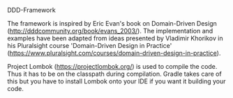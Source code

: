 DDD-Framework

The framework is inspired by Eric Evan's book on Domain-Driven Design (http://dddcommunity.org/book/evans_2003/).
The implementation and examples have been adapted from ideas presented by Vladimir Khorikov in his Pluralsight course 'Domain-Driven Design in Practice' (https://www.pluralsight.com/courses/domain-driven-design-in-practice). 

Project Lombok (https://projectlombok.org/) is used to compile the code. Thus it has to be on the classpath during compilation. Gradle takes care of this but you have to install Lombok onto your IDE if you want it building your code. 